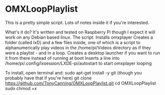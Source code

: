 # OMXLoopPlaylist

This is a pretty simple script. Lots of notes inside it if you're interested.

What's it do?
It's written and tested on Raspberry Pi though I expect it will work on any Debian based linux.
The script:
Installs omxplayer
Creates a folder (called IxD) and a few files inside, one of which is a script to alphanumerically play videos in the /home/pi/Videos directory as if they were a playlist - and in a loop.
Creates a desktop launcher if you want to run it from there instead of running at boot
Inserts a line into /home/pi/.config/lxsession/LXDE-pi/autostart to start omxplayer looping

To install, open terminal and:
sudo apt-get install -y git (though you probably have that if you're here)
git clone https://github.com/TonyCanning/OMXLoopPlaylist.git
cd OMXLoopPlaylist
sudo chmod +x 
